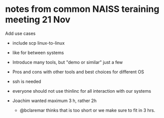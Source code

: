 # notes from common NAISS teraining meeting 21 Nov

Add use cases
- include scp linux-to-linux 
- like for between systems

- Introduce many tools, but "demo or similar" just a few
- Pros and cons with other tools and best choices for different OS
- ssh is needed
- everyone should not use thinlinc for all interaction with our systems

- Joachim wanted maximum 3 h, rather 2h
  - @bclaremar thinks that is too short or we make sure to fit in 3 hrs.

